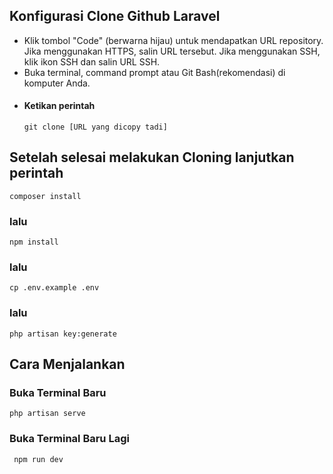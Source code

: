 ## Konfigurasi Clone Github Laravel
- Klik tombol "Code" (berwarna hijau) untuk mendapatkan URL repository. Jika menggunakan HTTPS, salin URL tersebut. Jika menggunakan SSH, klik ikon SSH dan salin URL SSH.
- Buka terminal, command prompt atau Git Bash(rekomendasi) di komputer Anda.
- #### Ketikan perintah
      git clone [URL yang dicopy tadi]

  
## Setelah selesai melakukan Cloning lanjutkan perintah
    composer install
### lalu

    npm install
### lalu
    cp .env.example .env

### lalu
    php artisan key:generate


## Cara Menjalankan
### Buka Terminal Baru
    php artisan serve
### Buka Terminal Baru Lagi
     npm run dev
